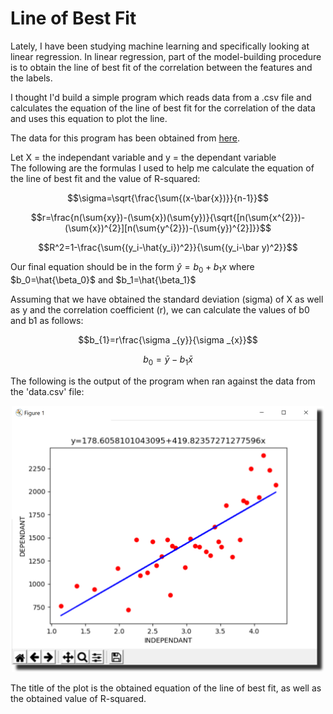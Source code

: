 # Line of Best Fit

Lately, I have been studying machine learning and specifically looking at linear regression. In linear regression, part of the model-building procedure is to obtain the line of best fit of the correlation between the features and the labels.

I thought I'd build a simple program which reads data from a .csv file and calculates the equation of the line of best fit for the correlation of the data and uses this equation to plot the line.

The data for this program has been obtained from [here](https://zeescorrelationstudy.weebly.com/).

Let X = the independant variable and y = the dependant variable  
The following are the formulas I used to help me calculate the equation of the line of best fit and the value of R-squared:

$$\sigma=\sqrt{\frac{\sum{(x-\bar{x})}}{n-1}}$$

$$r=\frac{n(\sum{xy})-(\sum{x})(\sum{y})}{\sqrt{[n(\sum{x^{2}})-(\sum{x})^{2}][n(\sum{y^{2}})-(\sum{y})^{2}]}}$$

$$R^2=1-\frac{\sum{(y_i-\hat{y_i})^2}}{\sum{(y_i-\bar y)^2}}$$

Our final equation should be in the form $\hat{y}=b_{0}+b_{1}x$ where $b_0=\hat{\beta_0}$ and $b_1=\hat{\beta_1}$

Assuming that we have obtained the standard deviation (sigma) of X as well as y and the correlation coefficient (r), we can calculate the values of b0 and b1 as follows:

$$b_{1}=r\frac{\sigma _{y}}{\sigma _{x}}$$

$$b_{0}=\bar{y}-b_{1}\bar{x}$$

The following is the output of the program when ran against the data from the 'data.csv' file:

<p align="center"><img width=500, src=https://github.com/hamza-mughees/Line-of-Best-Fit/blob/master/output.png></p>

The title of the plot is the obtained equation of the line of best fit, as well as the obtained value of R-squared.
